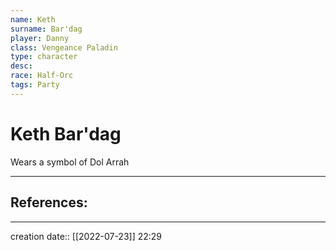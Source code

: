 ```yaml
---
name: Keth
surname: Bar'dag
player: Danny
class: Vengeance Paladin
type: character
desc: 
race: Half-Orc
tags: Party
---
```


# Keth Bar'dag
Wears a symbol of Dol Arrah
___ 
## References:
--- 
creation date:: [[2022-07-23]] 22:29
